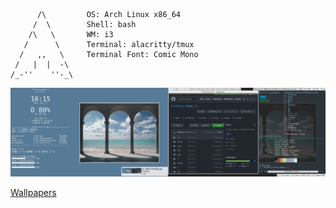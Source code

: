 ```
      /\         OS: Arch Linux x86_64
     /  \        Shell: bash
    /\   \       WM: i3
   /      \      Terminal: alacritty/tmux
  /   ,,   \     Terminal Font: Comic Mono
 /   |  |  -\    
/_-''    ''-_\    
```
![Screenshot](screenshot.jpg)

[Wallpapers](https://gitlab.com/b1337xyz/wallpapers)
